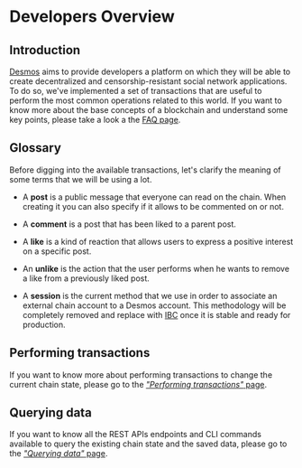 # Developers Overview

## Introduction
[Desmos](../README.md) aims to provide developers a platform on which they will be able to create decentralized and censorship-resistant social network applications. To do so, we've implemented a set of transactions that are useful to perform the most common operations related to this world. If you want to know more about the base concepts of a blockchain and understand some key points, please take a look a the [FAQ page](developer-faq.md). 

## Glossary
Before digging into the available transactions, let's clarify the meaning of some terms that we will be using a lot.

* A **post** is a public message that everyone can read on the chain. 
  When creating it you can also specify if it allows to be commented on or not. 

* A **comment** is a post that has been liked to a parent post. 

* A **like** is a kind of reaction that allows users to express a positive interest on a specific post. 

* An **unlike** is the action that the user performs when he wants to remove a like from a previously liked post.

* A **session** is the current method that we use in order to associate an external chain account to a Desmos account. This methodology will be completely removed and replace with [IBC](https://cosmos.network/docs/spec/ibc/) once it is stable and ready for production.  

## Performing transactions 
If you want to know more about performing transactions to change the current chain state, please go to the [*"Performing transactions"* page](perform-transactions.md). 

## Querying data
If you want to know all the REST APIs endpoints and CLI commands available to query the existing chain state and the saved data, please go to the [*"Querying data"* page](query-data.md). 
